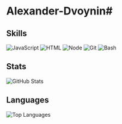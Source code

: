 # Alexander-Dvoynin#

## Skills
<p align="left">
  <img src="https://img.shields.io/badge/-JavaScript-F7DF1E?logo=javascript&logoColor=black" alt="JavaScript" />
  <img src="https://img.shields.io/badge/-Docker-2496ED?logo=docker&logoColor=white" alt="HTML" />
  <img src="https://img.shields.io/badge/-Kubernetes-326CE5?logo=kubernetes&logoColor=white" alt="Node" />
  <img src="https://img.shields.io/badge/-Git-F05032?logo=git&logoColor=white" alt="Git" />
  <img src="https://img.shields.io/badge/-Bash-4EAA25?logo=gnubash&logoColor=white" alt="Bash" />
</p>

## Stats
![GitHub Stats](https://github-readme-stats.vercel.app/api?username=alexanderdvoynin&show_icons=true&theme=radical)

## Languages
![Top Languages](https://github-readme-stats.vercel.app/api/top-langs/?username=alexanderdvoynin&layout=compact&theme=radical)
